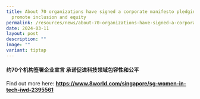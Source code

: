 ```yaml
---
title: About 70 organizations have signed a corporate manifesto pledging to
  promote inclusion and equity
permalink: /resources/news/about-70-organizations-have-signed-a-corporate-manifesto/
date: 2024-03-11
layout: post
description: ""
image: ""
variant: tiptap
---
```

<h4>约70个机构签署企业宣言 承诺促进科技领域包容性和公平</h4>
<p></p>
<p>Find out more here: <strong><a href="https://www.8world.com/singapore/sg-women-in-tech-iwd-2395561" rel="noopener noreferrer nofollow" target="_blank">https://www.8world.com/singapore/sg-women-in-tech-iwd-2395561</a></strong>
</p>